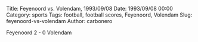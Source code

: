 Title: Feyenoord vs. Volendam, 1993/09/08
Date: 1993/09/08 00:00
Category: sports
Tags: football, football scores, Feyenoord, Volendam
Slug: feyenoord-vs-volendam
Author: carbonero


Feyenoord 2 - 0 Volendam
